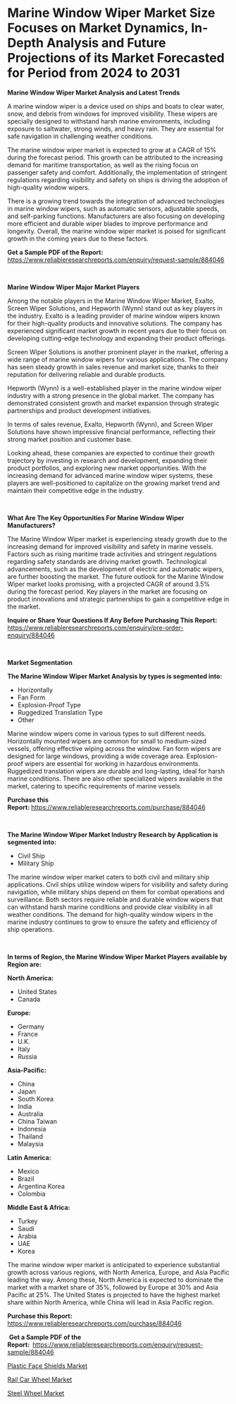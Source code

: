 <p><h1>Marine Window Wiper Market Size Focuses on Market Dynamics, In-Depth Analysis and Future Projections of its Market Forecasted for Period from 2024 to 2031</h1></p><p><strong>Marine Window Wiper Market Analysis and Latest Trends</strong></p>
<p><p>A marine window wiper is a device used on ships and boats to clear water, snow, and debris from windows for improved visibility. These wipers are specially designed to withstand harsh marine environments, including exposure to saltwater, strong winds, and heavy rain. They are essential for safe navigation in challenging weather conditions.</p><p>The marine window wiper market is expected to grow at a CAGR of 15% during the forecast period. This growth can be attributed to the increasing demand for maritime transportation, as well as the rising focus on passenger safety and comfort. Additionally, the implementation of stringent regulations regarding visibility and safety on ships is driving the adoption of high-quality window wipers.</p><p>There is a growing trend towards the integration of advanced technologies in marine window wipers, such as automatic sensors, adjustable speeds, and self-parking functions. Manufacturers are also focusing on developing more efficient and durable wiper blades to improve performance and longevity. Overall, the marine window wiper market is poised for significant growth in the coming years due to these factors.</p></p>
<p><strong>Get a Sample PDF of the Report:&nbsp;</strong> <a href="https://www.reliableresearchreports.com/enquiry/request-sample/884046">https://www.reliableresearchreports.com/enquiry/request-sample/884046</a></p>
<p>&nbsp;</p>
<p><strong>Marine Window Wiper Major Market Players</strong></p>
<p><p>Among the notable players in the Marine Window Wiper Market, Exalto, Screen Wiper Solutions, and Hepworth (Wynn) stand out as key players in the industry. Exalto is a leading provider of marine window wipers known for their high-quality products and innovative solutions. The company has experienced significant market growth in recent years due to their focus on developing cutting-edge technology and expanding their product offerings.</p><p>Screen Wiper Solutions is another prominent player in the market, offering a wide range of marine window wipers for various applications. The company has seen steady growth in sales revenue and market size, thanks to their reputation for delivering reliable and durable products.</p><p>Hepworth (Wynn) is a well-established player in the marine window wiper industry with a strong presence in the global market. The company has demonstrated consistent growth and market expansion through strategic partnerships and product development initiatives.</p><p>In terms of sales revenue, Exalto, Hepworth (Wynn), and Screen Wiper Solutions have shown impressive financial performance, reflecting their strong market position and customer base.</p><p>Looking ahead, these companies are expected to continue their growth trajectory by investing in research and development, expanding their product portfolios, and exploring new market opportunities. With the increasing demand for advanced marine window wiper systems, these players are well-positioned to capitalize on the growing market trend and maintain their competitive edge in the industry.</p></p>
<p>&nbsp;</p>
<p><strong>What Are The Key Opportunities For Marine Window Wiper Manufacturers?</strong></p>
<p><p>The Marine Window Wiper market is experiencing steady growth due to the increasing demand for improved visibility and safety in marine vessels. Factors such as rising maritime trade activities and stringent regulations regarding safety standards are driving market growth. Technological advancements, such as the development of electric and automatic wipers, are further boosting the market. The future outlook for the Marine Window Wiper market looks promising, with a projected CAGR of around 3.5% during the forecast period. Key players in the market are focusing on product innovations and strategic partnerships to gain a competitive edge in the market.</p></p>
<p><strong>Inquire or Share Your Questions If Any Before Purchasing This Report:</strong> <a href="https://www.reliableresearchreports.com/enquiry/pre-order-enquiry/884046">https://www.reliableresearchreports.com/enquiry/pre-order-enquiry/884046</a></p>
<p>&nbsp;</p>
<p><strong>Market Segmentation</strong></p>
<p><strong>The Marine Window Wiper Market Analysis by types is segmented into:</strong></p>
<p><ul><li>Horizontally</li><li>Fan Form</li><li>Explosion-Proof Type</li><li>Ruggedized Translation Type</li><li>Other</li></ul></p>
<p><p>Marine window wipers come in various types to suit different needs. Horizontally mounted wipers are common for small to medium-sized vessels, offering effective wiping across the window. Fan form wipers are designed for large windows, providing a wide coverage area. Explosion-proof wipers are essential for working in hazardous environments. Ruggedized translation wipers are durable and long-lasting, ideal for harsh marine conditions. There are also other specialized wipers available in the market, catering to specific requirements of marine vessels.</p></p>
<p><strong>Purchase this Report:&nbsp;</strong><a href="https://www.reliableresearchreports.com/purchase/884046">https://www.reliableresearchreports.com/purchase/884046</a></p>
<p>&nbsp;</p>
<p><strong>The Marine Window Wiper Market Industry Research by Application is segmented into:</strong></p>
<p><ul><li>Civil Ship</li><li>Military Ship</li></ul></p>
<p><p>The marine window wiper market caters to both civil and military ship applications. Civil ships utilize window wipers for visibility and safety during navigation, while military ships depend on them for combat operations and surveillance. Both sectors require reliable and durable window wipers that can withstand harsh marine conditions and provide clear visibility in all weather conditions. The demand for high-quality window wipers in the marine industry continues to grow to ensure the safety and efficiency of ship operations.</p></p>
<p>&nbsp;</p>
<p><strong>In terms of Region, the Marine Window Wiper Market Players available by Region are:</strong></p>
<p>
    <p> <strong> North America: </strong>
        <ul>
            <li>United States</li>
            <li>Canada</li>
        </ul>
        </p> 
    <p> <strong> Europe: </strong>
        <ul>
            <li>Germany</li>
            <li>France</li>
            <li>U.K.</li>
            <li>Italy</li>
            <li>Russia</li>
        </ul>
        </p> 
    <p> <strong> Asia-Pacific: </strong>
        <ul>
            <li>China</li>
            <li>Japan</li>
            <li>South Korea</li>
            <li>India</li>
            <li>Australia</li>
            <li>China Taiwan</li>
            <li>Indonesia</li>
            <li>Thailand</li>
            <li>Malaysia</li>
        </ul>
        </p> 
    <p> <strong> Latin America: </strong>
        <ul>
            <li>Mexico</li>
            <li>Brazil</li>
            <li>Argentina Korea</li>
            <li>Colombia</li>
        </ul>
        </p> 
    <p> <strong> Middle East & Africa: </strong>
        <ul>
            <li>Turkey</li>
            <li>Saudi</li>
            <li>Arabia</li>
            <li>UAE</li>
            <li>Korea</li>
        </ul>
    </p>
    </p>
<p><p>The marine window wiper market is anticipated to experience substantial growth across various regions, with North America, Europe, and Asia Pacific leading the way. Among these, North America is expected to dominate the market with a market share of 35%, followed by Europe at 30% and Asia Pacific at 25%. The United States is projected to have the highest market share within North America, while China will lead in Asia Pacific region.</p></p>
<p><strong>Purchase this Report: </strong><a href="https://www.reliableresearchreports.com/purchase/884046">https://www.reliableresearchreports.com/purchase/884046</a></p>
<p>&nbsp;<strong>Get a Sample PDF of the Report:&nbsp;&nbsp;</strong><a href="https://www.reliableresearchreports.com/enquiry/request-sample/884046">https://www.reliableresearchreports.com/enquiry/request-sample/884046</a></p>
<p><strong></strong></p>
<p><p><a href="https://view.publitas.com/reportprime-1/plastic-face-shields-market-size-market-share-and-global-market-analysis-report-2023-2030/">Plastic Face Shields Market</a></p><p><a href="https://github.com/wusalecollins540tpqoz/Market-Research-Report-List-1/blob/main/rail-car-wheel-market.md">Rail Car Wheel Market</a></p><p><a href="https://github.com/kathiaseamanalvaradovlprc2h/Market-Research-Report-List-1/blob/main/steel-wheel-market.md">Steel Wheel Market</a></p></p>